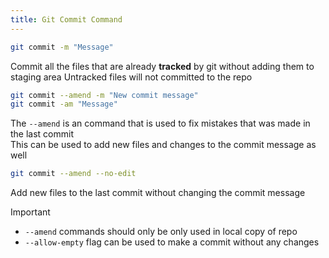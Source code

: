 ```yaml
---
title: Git Commit Command
---
```


````bash
git commit -m "Message"
````

Commit all the files that are already **tracked** by git without adding them to staging area
Untracked files will not committed to the repo

````bash
git commit --amend -m "New commit message"
git commit -am "Message"
````

The `--amend` is an command that is used to fix mistakes that was made in the last commit  
This can be used to add new files and changes to the commit message as well

````bash
git commit --amend --no-edit
````

Add new files to the last commit without changing the commit message

 > [!important]
 > * `--amend` commands should only be only used in local copy of repo
 > * `--allow-empty` flag can be used to make a commit without any changes